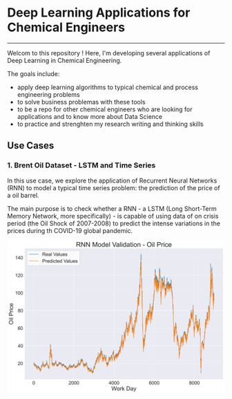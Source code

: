 # **Deep Learning Applications for Chemical Engineers**

---

Welcom to this repository ! Here, I'm developing several applications of Deep Learning in Chemical Engineering.

The goals include:

- apply deep learning algorithms to typical chemical and process engineering problems
- to solve business problemas with these tools
- to be a repo for other chemical engineers who are looking for applications and to know more about Data Science
- to practice and strenghten my research writing and thinking skills

## **Use Cases**

###  **1. Brent Oil Dataset - LSTM and Time Series**

In this use case, we explore the application of Recurrent Neural Networks (RNN) to model a typical time series problem: the prediction of the price of a oil barrel.

The main purpose is to check whether a RNN - a LSTM (Long Short-Term Memory Network, more specifically) - is capable of using data of on crisis period (the Oil Shock of 2007-2008) to predict the intense variations in the prices during th COVID-19 global pandemic.

<img src="./4_imgs/rnn_studies/prediction_rnn.png">